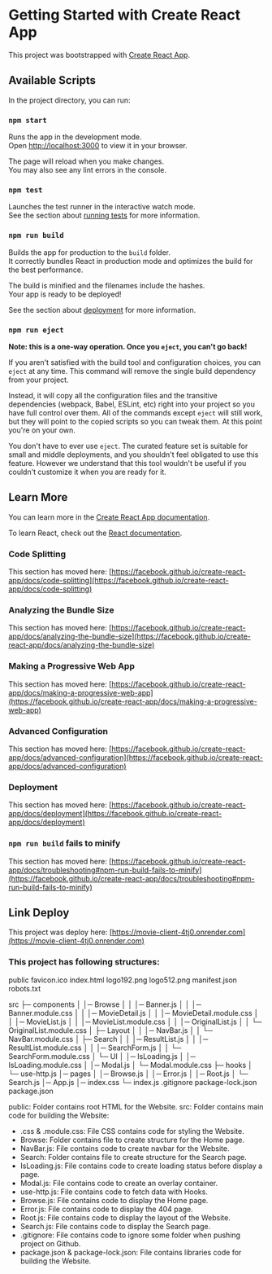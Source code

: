 # Getting Started with Create React App

This project was bootstrapped with [Create React App](https://github.com/facebook/create-react-app).

## Available Scripts

In the project directory, you can run:

### `npm start`

Runs the app in the development mode.\
Open [http://localhost:3000](http://localhost:3000) to view it in your browser.

The page will reload when you make changes.\
You may also see any lint errors in the console.

### `npm test`

Launches the test runner in the interactive watch mode.\
See the section about [running tests](https://facebook.github.io/create-react-app/docs/running-tests) for more information.

### `npm run build`

Builds the app for production to the `build` folder.\
It correctly bundles React in production mode and optimizes the build for the best performance.

The build is minified and the filenames include the hashes.\
Your app is ready to be deployed!

See the section about [deployment](https://facebook.github.io/create-react-app/docs/deployment) for more information.

### `npm run eject`

**Note: this is a one-way operation. Once you `eject`, you can't go back!**

If you aren't satisfied with the build tool and configuration choices, you can `eject` at any time. This command will remove the single build dependency from your project.

Instead, it will copy all the configuration files and the transitive dependencies (webpack, Babel, ESLint, etc) right into your project so you have full control over them. All of the commands except `eject` will still work, but they will point to the copied scripts so you can tweak them. At this point you're on your own.

You don't have to ever use `eject`. The curated feature set is suitable for small and middle deployments, and you shouldn't feel obligated to use this feature. However we understand that this tool wouldn't be useful if you couldn't customize it when you are ready for it.

## Learn More

You can learn more in the [Create React App documentation](https://facebook.github.io/create-react-app/docs/getting-started).

To learn React, check out the [React documentation](https://reactjs.org/).

### Code Splitting

This section has moved here: [https://facebook.github.io/create-react-app/docs/code-splitting](https://facebook.github.io/create-react-app/docs/code-splitting)

### Analyzing the Bundle Size

This section has moved here: [https://facebook.github.io/create-react-app/docs/analyzing-the-bundle-size](https://facebook.github.io/create-react-app/docs/analyzing-the-bundle-size)

### Making a Progressive Web App

This section has moved here: [https://facebook.github.io/create-react-app/docs/making-a-progressive-web-app](https://facebook.github.io/create-react-app/docs/making-a-progressive-web-app)

### Advanced Configuration

This section has moved here: [https://facebook.github.io/create-react-app/docs/advanced-configuration](https://facebook.github.io/create-react-app/docs/advanced-configuration)

### Deployment

This section has moved here: [https://facebook.github.io/create-react-app/docs/deployment](https://facebook.github.io/create-react-app/docs/deployment)

### `npm run build` fails to minify

This section has moved here: [https://facebook.github.io/create-react-app/docs/troubleshooting#npm-run-build-fails-to-minify](https://facebook.github.io/create-react-app/docs/troubleshooting#npm-run-build-fails-to-minify)

## Link Deploy

This project was deploy here: [https://movie-client-4tj0.onrender.com](https://movie-client-4tj0.onrender.com)

### This project has following structures:

public
favicon.ico
index.html
logo192.png
logo512.png
manifest.json
robots.txt

src
├─ components
│ │─ Browse
│ │ │─ Banner.js
│ │ │─ Banner.module.css
│ │ │─ MovieDetail.js
│ │ │─ MovieDetail.module.css
│ │ │─ MovieList.js
│ │ │─ MovieList.module.css
│ │ │─ OriginalList.js
│ │ └─ OriginalList.module.css
│ ├─ Layout
│ │ │─ NavBar.js
│ │ └─ NavBar.module.css
│ ├─ Search
│ │ │─ ResultList.js
│ │ │─ ResultList.module.css
│ │ │─ SearchForm.js
│ │ └─ SearchForm.module.css
│ └─ UI
│ │─ IsLoading.js
│ │─ IsLoading.module.css
│ │─ Modal.js
│ └─ Modal.module.css
├─ hooks
│ └─ use-http.js
│─ pages
│ │─ Browse.js
│ │─ Error.js
│ │─ Root.js
│ └─ Search.js
│─ App.js
│─ index.css
└─ index.js
.gitignore
package-lock.json
package.json

public: Folder contains root HTML for the Website.
src: Folder contains main code for building the Website:

- .css & .module.css: File CSS contains code for styling the Website.
- Browse: Folder contains file to create structure for the Home page.
- NavBar.js: File contains code to create navbar for the Website.
- Search: Folder contains file to create structure for the Search page.
- IsLoading.js: File contains code to create loading status before display a page.
- Modal.js: File contains code to create an overlay container.
- use-http.js: File contains code to fetch data with Hooks.
- Browse.js: File contains code to display the Home page.
- Error.js: File contains code to display the 404 page.
- Root.js: File contains code to display the layout of the Website.
- Search.js: File contains code to display the Search page.
- .gitignore: File contains code to ignore some folder when pushing project on Github.
- package.json & package-lock.json: File contains libraries code for building the Website.
